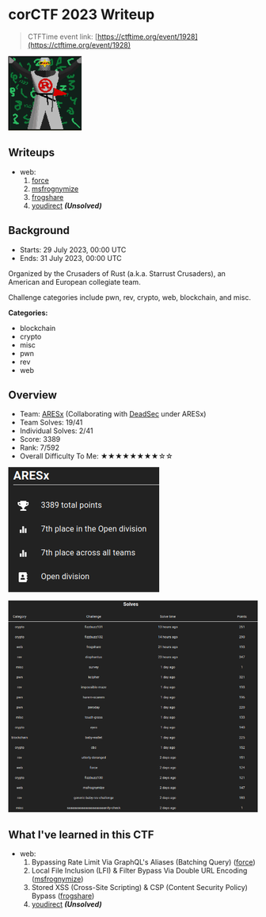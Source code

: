 # corCTF 2023 Writeup

> CTFTime event link: [https://ctftime.org/event/1928](https://ctftime.org/event/1928)

![](https://raw.githubusercontent.com/siunam321/CTF-Writeups/main/corCTF-2023/images/banner.png)

## Writeups

- web:
    1. [force](https://siunam321.github.io/ctf/corCTF-2023/web/force/)
    2. [msfrognymize](https://siunam321.github.io/ctf/corCTF-2023/web/msfrognymize/)
    3. [frogshare](https://siunam321.github.io/ctf/corCTF-2023/web/frogshare/)
    4. [youdirect](https://siunam321.github.io/ctf/corCTF-2023/web/youdirect/) ***(Unsolved)***

## Background

- Starts: 29 July 2023, 00:00 UTC
- Ends: 31 July 2023, 00:00 UTC

Organized by the Crusaders of Rust (a.k.a. Starrust Crusaders), an American and European collegiate team.

Challenge categories include pwn, rev, crypto, web, blockchain, and misc.

**Categories:**

- blockchain
- crypto
- misc
- pwn
- rev
- web

## Overview

- Team: [ARESx](https://ctftime.org/team/128734) (Collaborating with [DeadSec](https://ctftime.org/team/19339/) under ARESx)
- Team Solves: 19/41
- Individual Solves: 2/41
- Score: 3389
- Rank: 7/592
- Overall Difficulty To Me: ★★★★★★★★☆☆

![](https://raw.githubusercontent.com/siunam321/CTF-Writeups/main/corCTF-2023/images/score.png)

![](https://raw.githubusercontent.com/siunam321/CTF-Writeups/main/corCTF-2023/images/solves.png)

## What I've learned in this CTF

- web:
    1. Bypassing Rate Limit Via GraphQL's Aliases (Batching Query) ([force](https://siunam321.github.io/ctf/corCTF-2023/web/force/))
    2. Local File Inclusion (LFI) & Filter Bypass Via Double URL Encoding ([msfrognymize](https://siunam321.github.io/ctf/corCTF-2023/web/msfrognymize/))
    3. Stored XSS (Cross-Site Scripting) & CSP (Content Security Policy) Bypass ([frogshare](https://siunam321.github.io/ctf/corCTF-2023/web/frogshare/))
    4. [youdirect](https://siunam321.github.io/ctf/corCTF-2023/web/youdirect/) ***(Unsolved)***